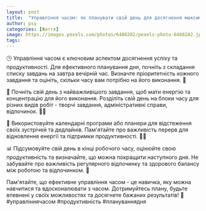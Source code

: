 ```yaml
---
layout: post
title:  "Управління часом: як планувати свій день для досягнення максимальної продуктивності."
author: psy
categories: [Життя]
image: https://images.pexels.com/photos/6408282/pexels-photo-6408282.jpeg?auto=compress&cs=tinysrgb&fit=crop&h=627&w=1200
tags: 
---
```


🕒 Управління часом є ключовим аспектом досягнення успіху та продуктивності. Для ефективного планування дня, почніть з складання списку завдань на завтра вечірній час. Визначте пріоритетність кожного завдання та оцініть, скільки часу вам потрібно на його виконання. 📝

🌅 Почніть свій день з найважливішого завдання, щоб мати енергію та концентрацію для його виконання. Розділіть свій день на блоки часу для різних видів робіт - творчі завдання, адміністративні справи, відпочинок. 🧘‍♂️

📅 Використовуйте календарні програми або планери для відстеження своїх зустрічей та дедлайнів. Пам'ятайте про важливість перерв для відновлення енергії та підтримки продуктивності. 🚶‍♀️

📊 Підсумовуйте свій день в кінці робочого часу, оцінюйте свою продуктивність та визначайте, що можна покращити наступного дня. Не забувайте про важливість регулярного відпочинку та здорового балансу між роботою та відпочинком. 🌟

Пам'ятайте, що ефективне управління часом - це навичка, яку можна навчитися та вдосконалювати з часом. Дотримуйтесь плану, будьте впевнені у своїх можливостях та досягнете бажаних результатів! 🌈 #управліннячасом #продуктивність #плануваннядня


